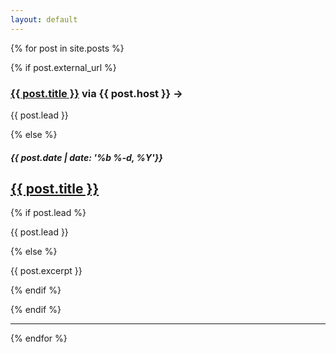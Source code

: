 ```yaml
---
layout: default
---
```


{% for post in site.posts %}

{% if post.external_url %}

<h3><a href="{{ post.external_url }}">{{ post.title }}</a> via {{ post.host }} &#8594;</h3>
<p>{{ post.lead }}</p>

{% else %}

<h5><time datetime="{{ post.date | date_to_xmlschema }}">{{ post.date | date: '%b %-d, %Y'}}</time></h5>
<h2><a href="{{ post.url }}">{{ post.title }}</a></h2>

{% if post.lead %}
<p>{{ post.lead }}</p>
{% else %}
<p>{{ post.excerpt }}</p>
{% endif %}

{% endif %}

<hr />
{% endfor %}